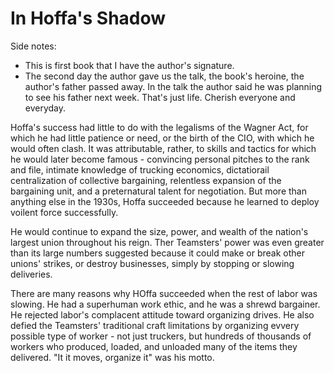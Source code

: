 # In Hoffa's Shadow 

Side notes: 
- This is first book that I have the author's signature.
- The second day the author gave us the talk, the book's heroine, the author's father passed away. 
In the talk the author said he was planning to see his father next week. That's just life. Cherish 
everyone and everyday. 

Hoffa's success had little to do with the legalisms of the Wagner Act, for which he had little 
patience or need, or the birth of the CIO, with which he would often clash. It was attributable, 
rather, to skills and tactics for which he would later become famous - convincing personal pitches
to the rank and file, intimate knowledge of trucking economics, dictatiorail centralization of 
collective bargaining, relentless expansion of the bargaining unit, and a preternatural talent
for negotiation. But more than anything else in the 1930s, Hoffa succeeded because he learned to 
deploy voilent force successfully. 

He would continue to expand the size, power, and wealth of the nation's largest union throughout
his reign. Ther Teamsters' power was even greater than its large numbers suggested because it 
could make or break other unions' strikes, or destroy businesses, simply by stopping or slowing 
deliveries. 

There are many reasons why HOffa succeeded when the rest of labor was slowing. He had a superhuman
work ethic, and he was a shrewd bargainer. He rejected labor's complacent attitude toward organizing
drives. He also defied the Teamsters' traditional craft limitations by organizing evvery possible 
type of worker - not just truckers, but hundreds of thousands of workers who produced, loaded, and 
unloaded many of the items they delivered. "It it moves, organize it" was his motto. 
